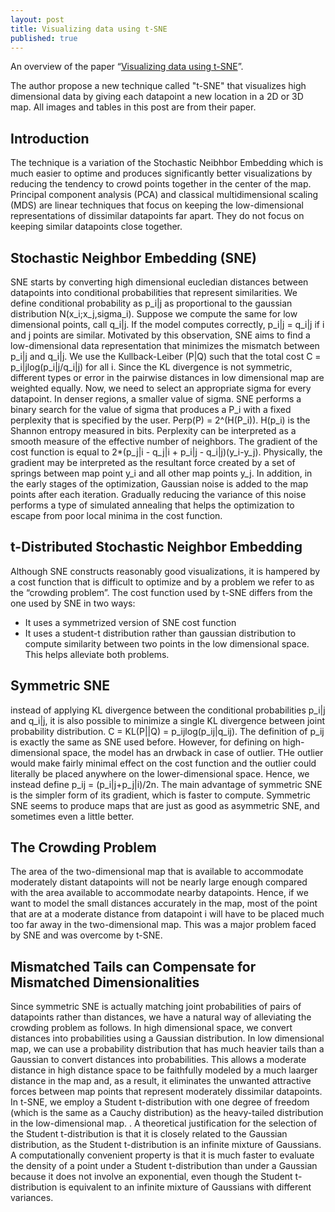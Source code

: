 ```yaml
---
layout: post
title: Visualizing data using t-SNE
published: true
---
```


An overview of the paper “[Visualizing data using t-SNE](https://www.jmlr.org/papers/volume9/vandermaaten08a/vandermaaten08a.pdf)”.
<!--break-->
The author propose a new technique called "t-SNE" that visualizes high dimensional data by giving each datapoint a new location in a 2D or 3D map. All images and tables in this post are from their paper.

## Introduction

The technique is a variation of the Stochastic Neibhbor Embedding which is much easier to optime and produces significantly better visualizations by reducing the tendency to crowd points together in the center of the map. Principal component analysis (PCA) and classical multidimensional scaling (MDS) are linear techniques that focus on keeping the low-dimensional representations of dissimilar datapoints far apart. They do not focus on keeping similar datapoints close together.

## Stochastic Neighbor Embedding (SNE)

SNE starts by converting high dimensional eucledian distances between datapoints into conditional probabilities that represent similarities. We define conditional probability as p_i|j as proportional to the gaussian distribution N(x_i;x_j,sigma_i). Suppose we compute the same for low dimensional points, call q_i|j. If the model computes correctly, p_i|j = q_i|j if i and j points are similar. Motivated by this observation, SNE aims to find a low-dimensional data representation that minimizes the mismatch between p_i|j and q_i|j. We use the Kullback-Leiber (P|Q) such that the total cost C = p_i|jlog(p_i|j/q_i|j) for all i. Since the KL divergence is not symmetric, different types or error in the pairwise distances in low dimensional map are weighted equally. Now, we need to select an appropriate sigma for every datapoint. In denser regions, a smaller value of sigma. SNE performs a binary search for the value of sigma that produces a P_i with a fixed perplexity that is specified by the user. Perp(P) = 2^(H(P_i)). H(p_i) is the Shannon entropy measured in bits. Perplexity can be interpreted as a smooth measure of the effective number of neighbors. The gradient of the cost function is equal to 2*(p_j|i - q_j|i + p_i|j - q_i|j)(y_i-y_j).
Physically, the gradient may be interpreted as the resultant force created by a set of springs between map point y_i and all other map points y_j. In addition, in the early stages of the optimization, Gaussian noise is added to the map points after each iteration. Gradually reducing the variance of this noise performs a type of simulated annealing that helps the optimization to escape from poor local minima in the cost function.

## t-Distributed Stochastic Neighbor Embedding

Although SNE constructs reasonably good visualizations, it is hampered by a cost function that is difficult to optimize and by a problem we refer to as the “crowding problem”. The cost function used by t-SNE differs from the one used by SNE in two ways:
* It uses a symmetrized version of SNE cost function
* It uses a student-t distribution rather than gaussian distribution to compute similarity between two points in the low dimensional space. This helps alleviate both problems.

## Symmetric SNE

instead of applying KL divergence between the conditional probabilities p_i|j and q_i|j, it is also possible to minimize a single KL divergence between joint probability distribution. C = KL(P||Q) = p_ijlog(p_ij|q_ij). The definition of p_ij is exactly the same as SNE used before. However, for defining on high-dimensional space, the model has an drwback in case of outlier. THe outlier would make fairly minimal effect on the cost function and the outlier could literally be placed anywhere on the lower-dimensional space. Hence, we instead define p_ij = (p_i|j+p_j|i)/2n. The main advantage of symmetric SNE is the simpler form of its gradient, which is faster to compute. Symmetric SNE seems to produce maps that are just as good as asymmetric SNE, and sometimes even a little better.

## The Crowding Problem

The area of the two-dimensional map that is available to accommodate moderately distant datapoints will not be nearly large enough compared with the area available to accommodate nearby datapoints. Hence, if we want to model the small distances accurately in the map, most of the point that are at a moderate distance from datapoint i will have to be placed much too far away in the two-dimensional map. This was a major problem faced by SNE and was overcome by t-SNE.

## Mismatched Tails can Compensate for Mismatched Dimensionalities

Since symmetric SNE is actually matching joint probabilities of pairs of datapoints rather than distances, we have a natural way of alleviating the crowding problem as follows. In high dimensional space, we convert distances into probabilities using a Gaussian distribution. In low dimensional map, we can use a probability distribution that has much heavier tails than a Gaussian to convert distances into probabilities. This allows a moderate distance in high distance space to be faithfully modeled by a much laarger distance in the map and, as a result, it eliminates the unwanted attractive forces between map points that represent moderately dissimilar datapoints. In t-SNE, we employ a Student t-distribution with one degree of freedom (which is the same as a Cauchy distribution) as the heavy-tailed distribution in the low-dimensional map. . A theoretical justification for the selection of the Student t-distribution is that it is closely related to the Gaussian distribution, as the Student t-distribution is an infinite mixture of Gaussians. A computationally convenient property is that it is much faster to evaluate the density of a point under a Student t-distribution than under a Gaussian because it does not involve an exponential, even though the Student t-distribution is equivalent to an infinite mixture of Gaussians with different variances.
